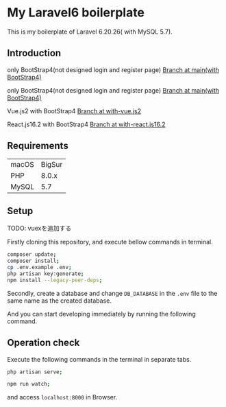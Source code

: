 <!-- ## License

The Laravel framework is open-sourced software licensed under the [MIT license](https://opensource.org/licenses/MIT). -->
# My Laravel6 boilerplate

This is my boilerplate of Laravel 6.20.26( with MySQL 5.7).

## Introduction
<!-- 
- [Simple, fast routing engine](https://laravel.com/docs/routing).
- [Powerful dependency injection container](https://laravel.com/docs/container).
- Multiple back-ends for [session](https://laravel.com/docs/session) and [cache](https://laravel.com/docs/cache) storage.
- Expressive, intuitive [database ORM](https://laravel.com/docs/eloquent).
- Database agnostic [schema migrations](https://laravel.com/docs/migrations).
- [Robust background job processing](https://laravel.com/docs/queues).
- [Real-time event broadcasting](https://laravel.com/docs/broadcasting).
 -->
only BootStrap4(not designed login and register page)
[Branch at main(with BootStrap4)](https://github.com/toshi-ue/laravel-6-template)

only BootStrap4(not designed login and register page)
[Branch at main(with BootStrap4)](https://github.com/toshi-ue/laravel-6-template)

Vue.js2 with BootStrap4
[Branch at with-vue.js2](https://github.com/toshi-ue/laravel-6-template/tree/with-vue.js2)

React.js16.2 with BootStrap4
[Branch at with-react.js16.2](https://github.com/toshi-ue/laravel-6-template/tree/with-react.js16.2)

<!-- ## Preinstalled Packages

for Laravel
|||
|---------|----------|
| doctrine/dbal| 2.* | -->

## Requirements

|||
---------|----------|
macOS | BigSur |
PHP |8.0.x|
MySQL|5.7|

## Setup

TODO: vuexを追加する

Firstly cloning this repository, and execute bellow commands in terminal.

```bash
composer update;
composer install;
cp .env.example .env;
php artisan key:generate;
npm install --legacy-peer-deps;
```

Secondly, create a database and change `DB_DATABASE` in the `.env` file to the same name as the created database.

And you can start developing immediately by running the following command.

## Operation check

Execute the following commands in the terminal in separate tabs.

```bash
php artisan serve;
```

```bash
npm run watch;
```

and access `localhost:8000` in Browser.
<!-- 
Ref:
[Laravel 6系でmake:authを使う方法 - Qiita](https://qiita.com/rei67/items/d6d0f5f6e58edbb17c09)
[Laravel6.xとvue.jsのVue RouterでSPA構築 | アールエフェクト](https://reffect.co.jp/laravel/laravel-vue-router-single-page-application#Laravel-2) -->
